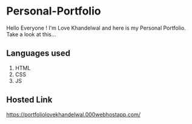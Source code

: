 # Personal-Portfolio 
Hello Everyone ! 
I'm Love Khandelwal and here is my Personal Portfolio. 
Take a look at this... 

## Languages used 
1. HTML 
2. CSS 
3. JS 

## Hosted Link 
https://portfoliolovekhandelwal.000webhostapp.com/
